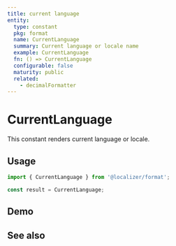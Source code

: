 ```yaml
---
title: current language
entity:
  type: constant
  pkg: format
  name: CurrentLanguage
  summary: Current language or locale name
  example: CurrentLanguage
  fn: () => CurrentLanguage
  configurable: false
  maturity: public
  related:
    - decimalFormatter
---
```


# CurrentLanguage <Package name="format"/>

This constant renders current language or locale.

## Usage

```typescript twoslash
import { CurrentLanguage } from '@localizer/format';

const result = CurrentLanguage;
```

## Demo

<EntityDemo :args="[]" />

## See also

<Entities />
